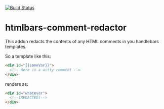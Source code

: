 [![Build Status](https://travis-ci.org/mikrostew/htmlbars-comment-redactor.svg?branch=master)](https://travis-ci.org/mikrostew/htmlbars-comment-redactor)

# htmlbars-comment-redactor

This addon redacts the contents of any HTML comments in you handlebars templates.

So a template like this:

```html
<div id="{{someVar}}">
  <!-- Here is a witty comment -->
</div>
```

renders as:

```html
<div id="whatever">
  <!--[REDACTED]-->
</div>
```
